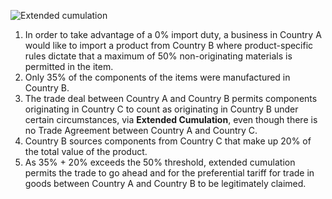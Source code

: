 ![Extended cumulation](/public/images/cumulation/extended.png)

1. In order to take advantage of a 0% import duty, a business in Country A would like to import a product
from Country B where product-specific rules dictate that a maximum of 50% non-originating materials
is permitted in the item.
1. Only 35% of the components of the items were manufactured in Country B.
2. The trade deal between Country A and Country B permits components originating in Country C to count as originating
in Country B under certain circumstances, via **Extended Cumulation**, even though there is no Trade Agreement between
Country A and Country C.
4. Country B sources components from Country C that make up 20% of the total value of the product.
5. As 35% + 20% exceeds the 50% threshold, extended cumulation permits the trade to go ahead and for the preferential
tariff for trade in goods between Country A and Country B to be legitimately claimed.